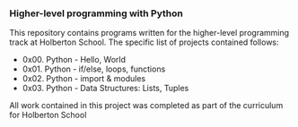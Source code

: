 ### Higher-level programming with Python

This repository contains programs written for the higher-level programming track at Holberton School. The specific list of projects contained follows:

* 0x00. Python - Hello, World
* 0x01. Python - if/else, loops, functions
* 0x02. Python - import & modules
* 0x03. Python - Data Structures: Lists, Tuples

All work contained in this project was completed as part of the curriculum for Holberton School